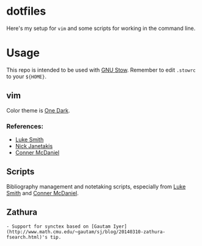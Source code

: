 # dotfiles
Here's my setup for `vim` and some scripts for working in the command line.

# Usage
This repo is intended to be used with [GNU Stow](https://www.gnu.org/software/stow/). Remember to edit `.stowrc` to your `${HOME}`.

## vim
Color theme is [One Dark](https://github.com/joshdick/onedark.vim).

### References:
 - [Luke Smith](https://github.com/LukeSmithxyz/voidrice)
 - [Nick Janetakis](https://github.com/nickjj/dotfiles/)
 - [Conner McDaniel](https://github.com/connermcd/dotfiles)

 ## Scripts
 Bibliography management and notetaking scripts, especially from [Luke
 Smith](lukesmoth.xyz) and [Conner McDaniel](https://github.com/connermcd/bin).

 ## Zathura
	- Support for synctex based on [Gautam Iyer](http://www.math.cmu.edu/~gautam/sj/blog/20140310-zathura-fsearch.html)'s tip.
